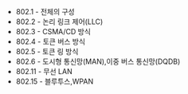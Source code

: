 * 802.1 - 전체의 구성
* 802.2 - 논리 링크 제어(LLC)
* 802.3 - CSMA/CD 방식
* 802.4 - 토큰 버스 방식
* 802.5 - 토큰 링 방식
* 802.6 - 도시형 통신망(MAN),이중 버스 통신망(DQDB)
* 802.11 - 무선 LAN
* 802.15 - 블루투스,WPAN